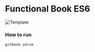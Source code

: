 # Functional Book ES6

![Template](https://github.com/BjoernSchotte/gitbook-template)

### How to run 
`gitbook serve`

